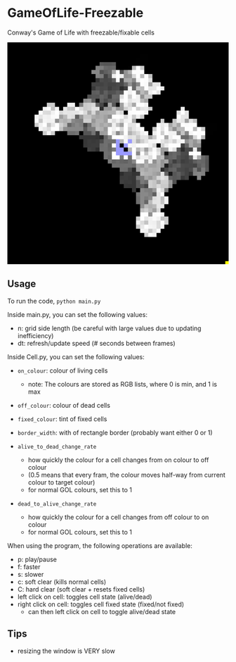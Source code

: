 # GameOfLife-Freezable
Conway's Game of Life with freezable/fixable cells

![screenshot](https://github.com/tannerbohn/GameOfLife-Freezable/blob/master/example_1.png)

## Usage
To run the code, `python main.py`

Inside main.py, you can set the following values:
* n: grid side length (be careful with large values due to updating inefficiency)
* dt: refresh/update speed (# seconds between frames)

Inside Cell.py, you can set the following values:
* `on_colour`: colour of living cells
  * note: The colours are stored as RGB lists, where 0 is min, and 1 is max
* `off_colour`: colour of dead cells
* `fixed_colour`: tint of fixed cells
* `border_width`: with of rectangle border (probably want either 0 or 1)


* `alive_to_dead_change_rate`
  * how quickly the colour for a cell changes from on colour to off colour
  * (0.5 means that every fram, the colour moves half-way from current colour to target colour)
  * for normal GOL colours, set this to 1

* `dead_to_alive_change_rate`
  * how quickly the colour for a cell changes from off colour to on colour
  * for normal GOL colours, set this to 1



When using the program, the following operations are available:
* p: play/pause
* f: faster
* s: slower
* c: soft clear (kills normal cells)
* C: hard clear (soft clear + resets fixed cells)
* left click on cell: toggles cell state (alive/dead)
* right click on cell: toggles cell fixed state (fixed/not fixed)
  * can then left click on cell to toggle alive/dead state

## Tips
* resizing the window is VERY slow 
